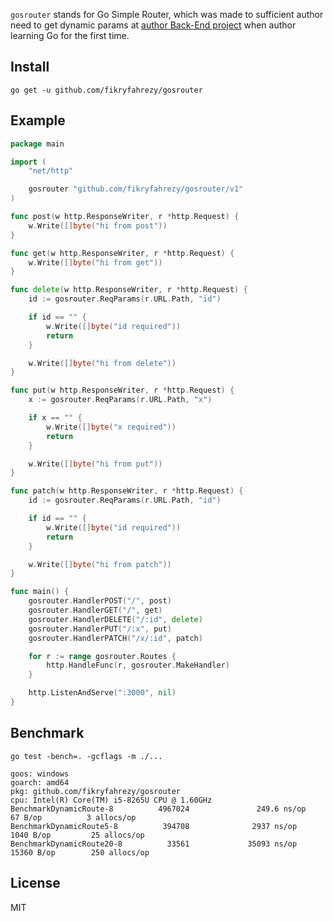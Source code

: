 `gosrouter` stands for Go Simple Router, which was made to sufficient author need to get dynamic params
at [author Back-End project](https://github.com/fikryfahrezy/gobookshelf) when author learning Go for the first time.

## Install

`go get -u github.com/fikryfahrezy/gosrouter`

## Example

```go
package main

import (
	"net/http"

	gosrouter "github.com/fikryfahrezy/gosrouter/v1"
)

func post(w http.ResponseWriter, r *http.Request) {
	w.Write([]byte("hi from post"))
}

func get(w http.ResponseWriter, r *http.Request) {
	w.Write([]byte("hi from get"))
}

func delete(w http.ResponseWriter, r *http.Request) {
	id := gosrouter.ReqParams(r.URL.Path, "id")

	if id == "" {
		w.Write([]byte("id required"))
		return
	}

	w.Write([]byte("hi from delete"))
}

func put(w http.ResponseWriter, r *http.Request) {
	x := gosrouter.ReqParams(r.URL.Path, "x")

	if x == "" {
		w.Write([]byte("x required"))
		return
	}

	w.Write([]byte("hi from put"))
}

func patch(w http.ResponseWriter, r *http.Request) {
	id := gosrouter.ReqParams(r.URL.Path, "id")

	if id == "" {
		w.Write([]byte("id required"))
		return
	}

	w.Write([]byte("hi from patch"))
}

func main() {
	gosrouter.HandlerPOST("/", post)
	gosrouter.HandlerGET("/", get)
	gosrouter.HandlerDELETE("/:id", delete)
	gosrouter.HandlerPUT("/:x", put)
	gosrouter.HandlerPATCH("/x/:id", patch)

	for r := range gosrouter.Routes {
		http.HandleFunc(r, gosrouter.MakeHandler)
	}

	http.ListenAndServe(":3000", nil)
}
```

## Benchmark

```
go test -bench=. -gcflags -m ./...

goos: windows
goarch: amd64
pkg: github.com/fikryfahrezy/gosrouter
cpu: Intel(R) Core(TM) i5-8265U CPU @ 1.60GHz
BenchmarkDynamicRoute-8          4967024               249.6 ns/op            67 B/op          3 allocs/op
BenchmarkDynamicRoute5-8          394708              2937 ns/op            1040 B/op         25 allocs/op
BenchmarkDynamicRoute20-8          33561             35093 ns/op           15360 B/op        250 allocs/op
```

## License

MIT
